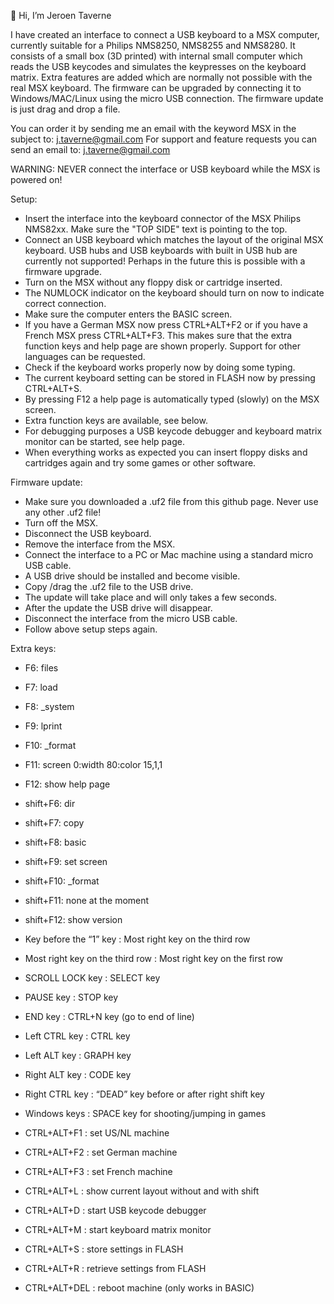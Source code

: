 👋 Hi, I’m Jeroen Taverne

I have created an interface to connect a USB keyboard to a MSX computer, currently suitable for a Philips NMS8250, NMS8255 and NMS8280.
It consists of a small box (3D printed) with internal small computer which reads the USB keycodes and simulates the keypresses on the keyboard matrix.
Extra features are added which are normally not possible with the real MSX keyboard.
The firmware can be upgraded by connecting it to Windows/MAC/Linux using the micro USB connection. The firmware update is just drag and drop a file.

You can order it by sending me an email with the keyword MSX in the subject to: j.taverne@gmail.com
For support and feature requests you can send an email to: j.taverne@gmail.com

WARNING: NEVER connect the interface or USB keyboard while the MSX is powered on!

Setup:

-	Insert the interface into the keyboard connector of the MSX Philips NMS82xx. Make sure the "TOP SIDE" text is pointing to the top.
-	Connect an USB keyboard which matches the layout of the original MSX keyboard. USB hubs and USB keyboards with built in USB hub are currently not supported! Perhaps in the future this is possible with a firmware upgrade.
-	Turn on the MSX without any floppy disk or cartridge inserted.
-	The NUMLOCK indicator on the keyboard should turn on now to indicate correct connection.
-	Make sure the computer enters the BASIC screen.
-	If you have a German MSX now press CTRL+ALT+F2 or if you have a French MSX press CTRL+ALT+F3. This makes sure that the extra function keys and help page are shown properly. Support for other languages can be requested.
-	Check if the keyboard works properly now by doing some typing.
-	The current keyboard setting can be stored in FLASH now by pressing CTRL+ALT+S.
-	By pressing F12 a help page is automatically typed (slowly) on the MSX screen.
-	Extra function keys are available, see below.
-	For debugging purposes a USB keycode debugger and keyboard matrix monitor can be started, see help page.
-	When everything works as expected you can insert floppy disks and cartridges again and try some games or other software.

Firmware update:

-	Make sure you downloaded a .uf2 file from this github page. Never use any other .uf2 file!
-	Turn off the MSX.
-	Disconnect the USB keyboard.
-	Remove the interface from the MSX.
-	Connect the interface to a PC or Mac machine using a standard micro USB cable.
-	A USB drive should be installed and become visible.
-	Copy /drag the .uf2 file to the USB drive.
-	The update will take place and will only takes a few seconds.
-	After the update the USB drive will disappear.
-	Disconnect the interface from the micro USB cable.
-	Follow above setup steps again.

Extra keys:

- F6: files
- F7: load
- F8: _system
- F9: lprint
- F10: _format
- F11: screen 0:width 80:color 15,1,1
- F12: show help page
- shift+F6: dir
- shift+F7: copy
- shift+F8: basic
- shift+F9: set screen
- shift+F10: _format
- shift+F11: none at the moment
- shift+F12: show version

- Key before the “1” key : Most right key on the third row
- Most right key on the third row	: Most right key on the first row
- SCROLL LOCK key : SELECT key
- PAUSE key : STOP key
- END key : CTRL+N key (go to end of line)
- Left CTRL key : CTRL key
- Left ALT key : GRAPH key
- Right ALT key : CODE key
- Right CTRL key : “DEAD” key before or after right shift key
- Windows keys : SPACE key for shooting/jumping in games
- CTRL+ALT+F1 : set US/NL machine
- CTRL+ALT+F2 : set German machine
- CTRL+ALT+F3 : set French machine
- CTRL+ALT+L : show current layout without and with shift
- CTRL+ALT+D : start USB keycode debugger
- CTRL+ALT+M : start keyboard matrix monitor
- CTRL+ALT+S : store settings in FLASH
- CTRL+ALT+R : retrieve settings from FLASH
- CTRL+ALT+DEL : reboot machine (only works in BASIC)
